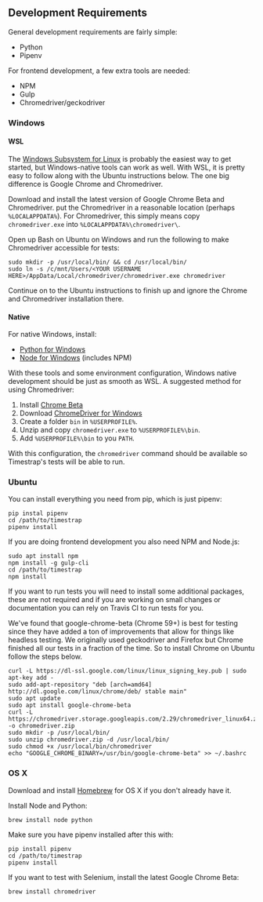 ## Development Requirements

General development requirements are fairly simple:

- Python
- Pipenv

For frontend development, a few extra tools are needed:

- NPM
- Gulp
- Chromedriver/geckodriver

### Windows

#### WSL

The [Windows Subsystem for Linux](https://blogs.msdn.microsoft.com/wsl/) is 
probably the easiest way to get started, but Windows-native tools can work
as well. With WSL, it is pretty easy to follow along with the Ubuntu 
instructions below. The one big difference is Google Chrome and Chromedriver.

Download and install the latest version of Google Chrome Beta and Chromedriver.
put the Chromedriver in a reasonable location (perhaps `%LOCALAPPDATA%`). For 
Chromedriver, this simply means copy `chromedriver.exe` into 
`%LOCALAPPDATA%\chromedriver\`.

Open up Bash on Ubuntu on Windows and run the following to make Chromedriver
accessible for tests:

    sudo mkdir -p /usr/local/bin/ && cd /usr/local/bin/
    sudo ln -s /c/mnt/Users/<YOUR USERNAME HERE>/AppData/Local/chromedriver/chromedriver.exe chromedriver

Continue on to the Ubuntu instructions to finish up and ignore the Chrome and
Chromedriver installation there.

#### Native

For native Windows, install:

- [Python for Windows](https://www.python.org/downloads/windows/)
- [Node for Windows](https://nodejs.org/en/download/) (includes NPM)

With these tools and some environment configuration, Windows native development
should be just as smooth as WSL. A suggested method for using Chromedriver:

1. Install [Chrome Beta](https://www.google.com/chrome/browser/beta.html)
1. Download [ChromeDriver for Windows](https://sites.google.com/a/chromium.org/chromedriver/downloads)
1. Create a folder `bin` in `%USERPROFILE%`.
1. Unzip and copy `chromedriver.exe` to `%USERPROFILE%\bin`.
1. Add `%USERPROFILE%\bin` to you `PATH`.

With this configuration, the `chromedriver` command should be available so 
Timestrap's tests will be able to run.

### Ubuntu

You can install everything you need from pip, which is just pipenv:

    pip instal pipenv
    cd /path/to/timestrap
    pipenv install

If you are doing frontend development you also need NPM and Node.js:

    sudo apt install npm
    npm install -g gulp-cli
    cd /path/to/timestrap
    npm install

If you want to run tests you will need to install some additional packages,
these are not required and if you are working on small changes or documentation
you can rely on Travis CI to run tests for you.

We've found that google-chrome-beta (Chrome 59+) is best for testing since they
have added a ton of improvements that allow for things like headless testing. We
originally used geckodriver and Firefox but Chrome finished all our tests in a
fraction of the time. So to install Chrome on Ubuntu follow the steps below.

    curl -L https://dl-ssl.google.com/linux/linux_signing_key.pub | sudo apt-key add -
    sudo add-apt-repository "deb [arch=amd64] http://dl.google.com/linux/chrome/deb/ stable main"
    sudo apt update
    sudo apt install google-chrome-beta
    curl -L https://chromedriver.storage.googleapis.com/2.29/chromedriver_linux64.zip -o chromedriver.zip
    sudo mkdir -p /usr/local/bin/
    sudo unzip chromedriver.zip -d /usr/local/bin/
    sudo chmod +x /usr/local/bin/chromedriver
    echo "GOOGLE_CHROME_BINARY=/usr/bin/google-chrome-beta" >> ~/.bashrc

### OS X

Download and install [Homebrew](https://brew.sh/) for OS X if you don't already
have it.

Install Node and Python:

    brew install node python

Make sure you have pipenv installed after this with:

    pip install pipenv
    cd /path/to/timestrap
    pipenv install

If you want to test with Selenium, install the latest Google Chrome Beta:

    brew install chromedriver
